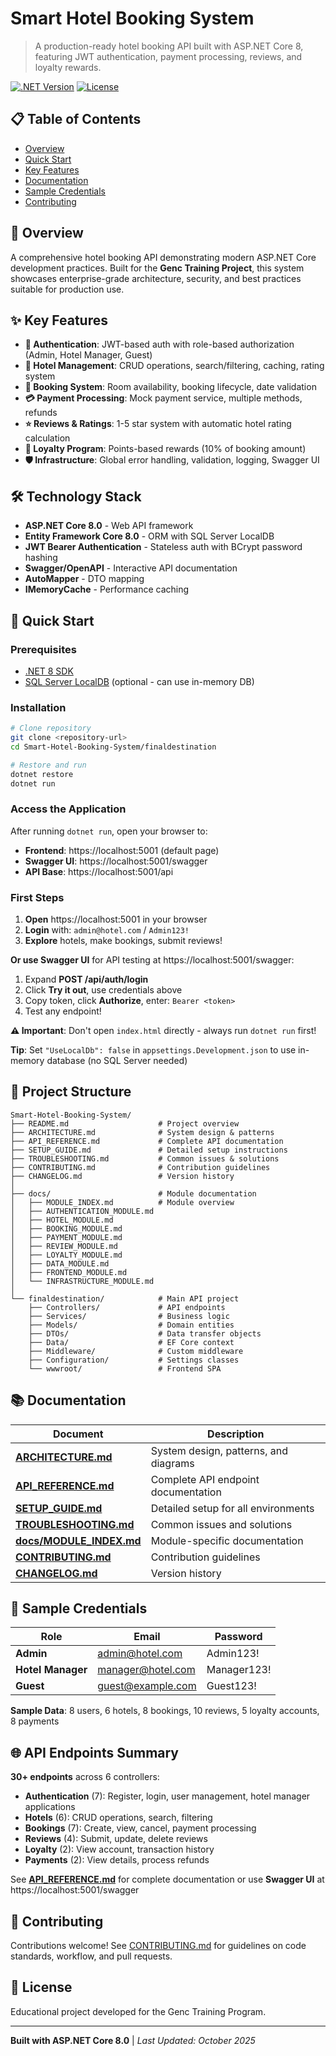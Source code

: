 # Smart Hotel Booking System

> A production-ready hotel booking API built with ASP.NET Core 8, featuring JWT authentication, payment processing, reviews, and loyalty rewards.

[![.NET Version](https://img.shields.io/badge/.NET-8.0-512BD4)](https://dotnet.microsoft.com/)
[![License](https://img.shields.io/badge/license-Educational-blue)](LICENSE)

## 📋 Table of Contents

- [Overview](#overview)
- [Quick Start](#quick-start)
- [Key Features](#key-features)
- [Documentation](#documentation)
- [Sample Credentials](#sample-credentials)
- [Contributing](#contributing)

## 🎯 Overview

A comprehensive hotel booking API demonstrating modern ASP.NET Core development practices. Built for the **Genc Training Project**, this system showcases enterprise-grade architecture, security, and best practices suitable for production use.

## ✨ Key Features

- **🔐 Authentication**: JWT-based auth with role-based authorization (Admin, Hotel Manager, Guest)
- **🏨 Hotel Management**: CRUD operations, search/filtering, caching, rating system
- **📅 Booking System**: Room availability, booking lifecycle, date validation
- **💳 Payment Processing**: Mock payment service, multiple methods, refunds
- **⭐ Reviews & Ratings**: 1-5 star system with automatic hotel rating calculation
- **🎁 Loyalty Program**: Points-based rewards (10% of booking amount)
- **🛡️ Infrastructure**: Global error handling, validation, logging, Swagger UI

## 🛠️ Technology Stack

- **ASP.NET Core 8.0** - Web API framework
- **Entity Framework Core 8.0** - ORM with SQL Server LocalDB
- **JWT Bearer Authentication** - Stateless auth with BCrypt password hashing
- **Swagger/OpenAPI** - Interactive API documentation
- **AutoMapper** - DTO mapping
- **IMemoryCache** - Performance caching

## 🚀 Quick Start

### Prerequisites

- [.NET 8 SDK](https://dotnet.microsoft.com/download/dotnet/8.0)
- [SQL Server LocalDB](https://docs.microsoft.com/en-us/sql/database-engine/configure-windows/sql-server-express-localdb) (optional - can use in-memory DB)

### Installation

```bash
# Clone repository
git clone <repository-url>
cd Smart-Hotel-Booking-System/finaldestination

# Restore and run
dotnet restore
dotnet run
```

### Access the Application

After running `dotnet run`, open your browser to:
- **Frontend**: https://localhost:5001 (default page)
- **Swagger UI**: https://localhost:5001/swagger
- **API Base**: https://localhost:5001/api

### First Steps

1. **Open** https://localhost:5001 in your browser
2. **Login** with: `admin@hotel.com` / `Admin123!`
3. **Explore** hotels, make bookings, submit reviews!

**Or use Swagger UI** for API testing at https://localhost:5001/swagger:
1. Expand **POST /api/auth/login**
2. Click **Try it out**, use credentials above
3. Copy token, click **Authorize**, enter: `Bearer <token>`
4. Test any endpoint!

**⚠️ Important**: Don't open `index.html` directly - always run `dotnet run` first!

**Tip**: Set `"UseLocalDb": false` in `appsettings.Development.json` to use in-memory database (no SQL Server needed)

## 📁 Project Structure

```
Smart-Hotel-Booking-System/
├── README.md                    # Project overview
├── ARCHITECTURE.md              # System design & patterns
├── API_REFERENCE.md             # Complete API documentation
├── SETUP_GUIDE.md               # Detailed setup instructions
├── TROUBLESHOOTING.md           # Common issues & solutions
├── CONTRIBUTING.md              # Contribution guidelines
├── CHANGELOG.md                 # Version history
│
├── docs/                        # Module documentation
│   ├── MODULE_INDEX.md          # Module overview
│   ├── AUTHENTICATION_MODULE.md
│   ├── HOTEL_MODULE.md
│   ├── BOOKING_MODULE.md
│   ├── PAYMENT_MODULE.md
│   ├── REVIEW_MODULE.md
│   ├── LOYALTY_MODULE.md
│   ├── DATA_MODULE.md
│   ├── FRONTEND_MODULE.md
│   └── INFRASTRUCTURE_MODULE.md
│
└── finaldestination/            # Main API project
    ├── Controllers/             # API endpoints
    ├── Services/                # Business logic
    ├── Models/                  # Domain entities
    ├── DTOs/                    # Data transfer objects
    ├── Data/                    # EF Core context
    ├── Middleware/              # Custom middleware
    ├── Configuration/           # Settings classes
    └── wwwroot/                 # Frontend SPA
```

## 📚 Documentation

| Document                                         | Description                           |
| ------------------------------------------------ | ------------------------------------- |
| **[ARCHITECTURE.md](ARCHITECTURE.md)**           | System design, patterns, and diagrams |
| **[API_REFERENCE.md](API_REFERENCE.md)**         | Complete API endpoint documentation   |
| **[SETUP_GUIDE.md](SETUP_GUIDE.md)**             | Detailed setup for all environments   |
| **[TROUBLESHOOTING.md](TROUBLESHOOTING.md)**     | Common issues and solutions           |
| **[docs/MODULE_INDEX.md](docs/MODULE_INDEX.md)** | Module-specific documentation         |
| **[CONTRIBUTING.md](CONTRIBUTING.md)**           | Contribution guidelines               |
| **[CHANGELOG.md](CHANGELOG.md)**                 | Version history                       |

## 🔑 Sample Credentials

| Role              | Email             | Password    |
| ----------------- | ----------------- | ----------- |
| **Admin**         | admin@hotel.com   | Admin123!   |
| **Hotel Manager** | manager@hotel.com | Manager123! |
| **Guest**         | guest@example.com | Guest123!   |

**Sample Data**: 8 users, 6 hotels, 8 bookings, 10 reviews, 5 loyalty accounts, 8 payments

## 🌐 API Endpoints Summary

**30+ endpoints** across 6 controllers:

- **Authentication** (7): Register, login, user management, hotel manager applications
- **Hotels** (6): CRUD operations, search, filtering
- **Bookings** (7): Create, view, cancel, payment processing
- **Reviews** (4): Submit, update, delete reviews
- **Loyalty** (2): View account, transaction history
- **Payments** (2): View details, process refunds

See **[API_REFERENCE.md](API_REFERENCE.md)** for complete documentation or use **Swagger UI** at https://localhost:5001/swagger

## 🤝 Contributing

Contributions welcome! See [CONTRIBUTING.md](CONTRIBUTING.md) for guidelines on code standards, workflow, and pull requests.

## 📄 License

Educational project developed for the Genc Training Program.

---

**Built with ASP.NET Core 8.0** | _Last Updated: October 2025_

